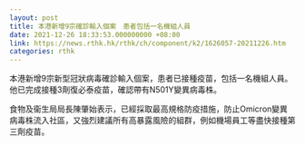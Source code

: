 ```yaml
---
layout: post
title: 本港新增9宗確診輸入個案　患者包括一名機組人員
date: 2021-12-26 18:33:53.000000000 +08:00
link: https://news.rthk.hk/rthk/ch/component/k2/1626057-20211226.htm
categories: rthk
---
```


本港新增9宗新型冠狀病毒確診輸入個案，患者已接種疫苗，包括一名機組人員。他已完成接種3劑復必泰疫苗，確認帶有N501Y變異病毒株。

食物及衞生局局長陳肇始表示，已經採取最高規格防疫措施，防止Omicron變異病毒株流入社區，又強烈建議所有高暴露風險的組群，例如機場員工等盡快接種第三劑疫苗。
